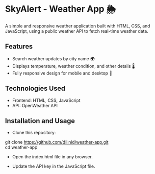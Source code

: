 # SkyAlert - Weather App 🌦️
A simple and responsive weather application built with HTML, CSS, and JavaScript, using a public weather API to fetch real-time weather data.

## Features
-  Search weather updates by city name 🌍
-  Displays temperature, weather condition, and other details 🌡️
-  Fully responsive design for mobile and desktop 📱

## Technologies Used
- Frontend: HTML, CSS, JavaScript
- API: OpenWeather API 

## Installation and Usage
- Clone this repository:

git clone https://github.com/dilinid/weather-app.git  
cd weather-app  

- Open the index.html file in any browser.

- Update the API key in the JavaScript file.
